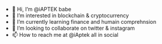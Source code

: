 - 👋 Hi, I’m @iAPTEK babe
- 👀 I’m interested in blockchain & cryptocurrency
- 🌱 I’m currently learning finance and humain comprehnsion
- 💞️ I’m looking to collaborate on twitter & instagram
- 📫 How to reach me at @iAptek all in social

<!----
iAPTEK/iAPTEK is a ✨ special ✨ repository because its `README.md` (this file) appears on your GitHub profile.
You can click the Preview link to take a look at your changes.
---->
